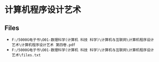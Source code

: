 # 计算机程序设计艺术

## Files

- `F:/5000G电子书\O01-数理科学(计算机 科技 科学)\计算机与互联网\计算机程序设计艺术\计算机程序设计艺术 第四卷.pdf`
- `F:/5000G电子书\O01-数理科学(计算机 科技 科学)\计算机与互联网\计算机程序设计艺术\files.txt`
